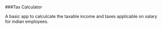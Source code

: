 ###Tax Calculator

A basic app to calculcate the taxable income and taxes applicable on salary for indian employees.

